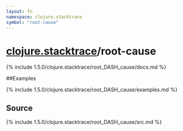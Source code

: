 ```yaml
---
layout: fn
namespace: clojure.stacktrace
symbol: "root-cause"
---
```


# [clojure.stacktrace](../)/root-cause

{% include 1.5.0/clojure.stacktrace/root_DASH_cause/docs.md %}

##Examples

{% include 1.5.0/clojure.stacktrace/root_DASH_cause/examples.md %}
## Source
{% include 1.5.0/clojure.stacktrace/root_DASH_cause/src.md %}

